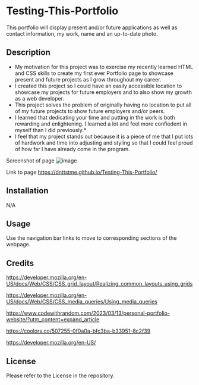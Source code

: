 # Testing-This-Portfolio
This portfolio will display present and/or future applications as well as contact information, my work, name and an up-to-date photo.

## Description

* My motivation for this project was to exercise my recently learned HTML and CSS skills to create my first ever Portfolio page to showcase present and future projects as I grow throughout my career.
* I created this project so I could have an easily accessible location to showcase my projects for future employers and to also show my growth as a web developer.
* This project solves the problem of originally having no location to put all of my future projects to show future employers and/or peers.
* I learned that dedicating your time and putting in the work is both rewarding and enlightening. I learned a lot and feel more confiedent in myself than I did previously.*
* I feel that my project stands out because it is a piece of me that I put lots of hardwork and time into adjusting and styling so that I could feel proud of how far I have already come in the program.


Screenshot of page
![image](https://github.com/DntTstMe/Testing-This-Portfolio/assets/132702296/736a0add-a329-4c95-8e6b-d4a6ccdf4536)

Link to page
https://dnttstme.github.io/Testing-This-Portfolio/

## Installation
N/A

## Usage
Use the navigation bar links to move to corresponding sections of the webpage.

## Credits

https://developer.mozilla.org/en-US/docs/Web/CSS/CSS_grid_layout/Realizing_common_layouts_using_grids

https://developer.mozilla.org/en-US/docs/Web/CSS/CSS_media_queries/Using_media_queries

https://www.codewithrandom.com/2023/03/13/personal-portfolio-website/?utm_content=expand_article

https://coolors.co/507255-0f0a0a-bfc3ba-b33951-8c2f39

https://developer.mozilla.org/en-US/

## License
Please refer to the License in the repository. 